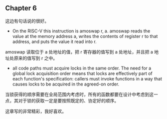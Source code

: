 ## Chapter 6
这边有句话说的很好。

- On the RISC-V this instruction is amoswap r, a. amoswap reads the value at the memory address a, writes the contents of register r to that address, and puts the value it read into r.

amoswap 读取位于 a 处地址的值，把 r 寄存器的值写到 a 处地址，并且把 a 地址处原来的值写到 r 之中。

- all code paths must acquire locks in the same order. The need for a global lock acquisition order means that locks are effectively part of each function's specification: callers must invoke functions in a way that causes locks to be acquired in the agreed-on order.

当锁获得的顺序需要在全局范围内考虑时，所有的函数都要在设计中考虑到这一点，其对于锁的获取一定是要按照既定的、协定好的顺序。

这章写的非常精彩，我好喜欢。